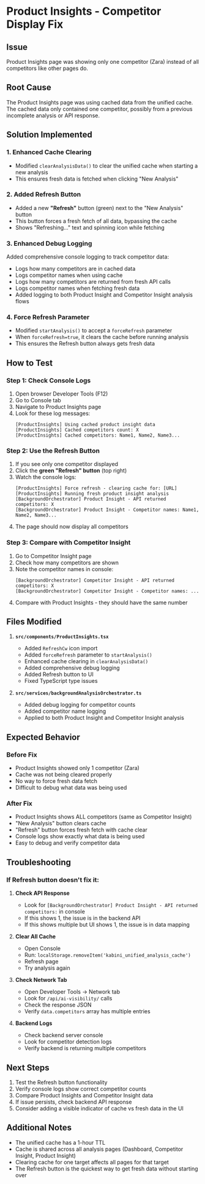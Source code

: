 # Product Insights - Competitor Display Fix

## Issue
Product Insights page was showing only one competitor (Zara) instead of all competitors like other pages do.

## Root Cause
The Product Insights page was using cached data from the unified cache. The cached data only contained one competitor, possibly from a previous incomplete analysis or API response.

## Solution Implemented

### 1. **Enhanced Cache Clearing**
- Modified `clearAnalysisData()` to clear the unified cache when starting a new analysis
- This ensures fresh data is fetched when clicking "New Analysis"

### 2. **Added Refresh Button**
- Added a new **"Refresh"** button (green) next to the "New Analysis" button
- This button forces a fresh fetch of all data, bypassing the cache
- Shows "Refreshing..." text and spinning icon while fetching

### 3. **Enhanced Debug Logging**
Added comprehensive console logging to track competitor data:
- Logs how many competitors are in cached data
- Logs competitor names when using cache
- Logs how many competitors are returned from fresh API calls
- Logs competitor names when fetching fresh data
- Added logging to both Product Insight and Competitor Insight analysis flows

### 4. **Force Refresh Parameter**
- Modified `startAnalysis()` to accept a `forceRefresh` parameter
- When `forceRefresh=true`, it clears the cache before running analysis
- This ensures the Refresh button always gets fresh data

## How to Test

### Step 1: Check Console Logs
1. Open browser Developer Tools (F12)
2. Go to Console tab
3. Navigate to Product Insights page
4. Look for these log messages:
   ```
   [ProductInsights] Using cached product insight data
   [ProductInsights] Cached competitors count: X
   [ProductInsights] Cached competitors: Name1, Name2, Name3...
   ```

### Step 2: Use the Refresh Button
1. If you see only one competitor displayed
2. Click the **green "Refresh" button** (top right)
3. Watch the console logs:
   ```
   [ProductInsights] Force refresh - clearing cache for: [URL]
   [ProductInsights] Running fresh product insight analysis
   [BackgroundOrchestrator] Product Insight - API returned competitors: X
   [BackgroundOrchestrator] Product Insight - Competitor names: Name1, Name2, Name3...
   ```
4. The page should now display all competitors

### Step 3: Compare with Competitor Insight
1. Go to Competitor Insight page
2. Check how many competitors are shown
3. Note the competitor names in console:
   ```
   [BackgroundOrchestrator] Competitor Insight - API returned competitors: X
   [BackgroundOrchestrator] Competitor Insight - Competitor names: ...
   ```
4. Compare with Product Insights - they should have the same number

## Files Modified

1. **`src/components/ProductInsights.tsx`**
   - Added `RefreshCw` icon import
   - Added `forceRefresh` parameter to `startAnalysis()`
   - Enhanced cache clearing in `clearAnalysisData()`
   - Added comprehensive debug logging
   - Added Refresh button to UI
   - Fixed TypeScript type issues

2. **`src/services/backgroundAnalysisOrchestrator.ts`**
   - Added debug logging for competitor counts
   - Added competitor name logging
   - Applied to both Product Insight and Competitor Insight analysis

## Expected Behavior

### Before Fix
- Product Insights showed only 1 competitor (Zara)
- Cache was not being cleared properly
- No way to force fresh data fetch
- Difficult to debug what data was being used

### After Fix
- Product Insights shows ALL competitors (same as Competitor Insight)
- "New Analysis" button clears cache
- "Refresh" button forces fresh fetch with cache clear
- Console logs show exactly what data is being used
- Easy to debug and verify competitor data

## Troubleshooting

### If Refresh button doesn't fix it:

1. **Check API Response**
   - Look for `[BackgroundOrchestrator] Product Insight - API returned competitors:` in console
   - If this shows 1, the issue is in the backend API
   - If this shows multiple but UI shows 1, the issue is in data mapping

2. **Clear All Cache**
   - Open Console
   - Run: `localStorage.removeItem('kabini_unified_analysis_cache')`
   - Refresh page
   - Try analysis again

3. **Check Network Tab**
   - Open Developer Tools → Network tab
   - Look for `/api/ai-visibility/` calls
   - Check the response JSON
   - Verify `data.competitors` array has multiple entries

4. **Backend Logs**
   - Check backend server console
   - Look for competitor detection logs
   - Verify backend is returning multiple competitors

## Next Steps

1. Test the Refresh button functionality
2. Verify console logs show correct competitor counts
3. Compare Product Insights and Competitor Insight data
4. If issue persists, check backend API response
5. Consider adding a visible indicator of cache vs fresh data in the UI

## Additional Notes

- The unified cache has a 1-hour TTL
- Cache is shared across all analysis pages (Dashboard, Competitor Insight, Product Insight)
- Clearing cache for one target affects all pages for that target
- The Refresh button is the quickest way to get fresh data without starting over


